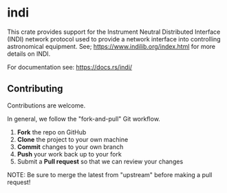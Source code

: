 # indi

This crate provides support for the Instrument Neutral Distributed Interface (INDI) network protocol used to provide a network interface into controlling astronomical equipment.  See; https://www.indilib.org/index.html for more details on INDI.

For documentation see: https://docs.rs/indi/

## Contributing
Contributions are welcome.  

In general, we follow the "fork-and-pull" Git workflow.

 1. **Fork** the repo on GitHub
 2. **Clone** the project to your own machine
 3. **Commit** changes to your own branch
 4. **Push** your work back up to your fork
 5. Submit a **Pull request** so that we can review your changes

NOTE: Be sure to merge the latest from "upstream" before making a pull request!